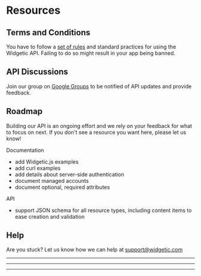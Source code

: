 # Resources

## Terms and Conditions
You have to follow a [set of rules](https://widgetic.com/terms-of-service) and standard practices for using the Widgetic API. Failing to do so might result in your app being banned. 

<!-- TODO: add link -->

## API Discussions

Join our group on [Google Groups](https://groups.google.com/d/forum/widgetic) to be notified of API updates and provide feedback.

## Roadmap
Building our API is an ongoing effort and we rely on your feedback for what to focus on next. If you don't see a resource you want here, please let us know!

Documentation

* add Widgetic.js examples
* add curl examples
* add details about server-side authentication
* document managed accounts
* document optional, required attributes

API

* support JSON schema for all resource types, including content items to ease creation and validation

## Help
Are you stuck? Let us know how we can help at [support@widgetic.com](mailto:support@widgetic.com)

---
---
---
